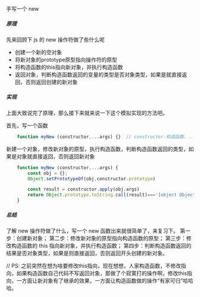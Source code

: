 
手写一个 new 

##### 原理
先来回顾下 js 的 new 操作符做了些什么呢

+ 创建一个新的空对象
+ 将新对象的prototype原型指向操作符的原型
+ 将构造函数的this指向新对象，并执行构造函数
+ 返回对象，判断构造函数返回的变量的类型是否对象类型，如果是就直接返回，否则返回创建的新对象


##### 实现
上面大致说完了原理，那么接下来就来说一下这个模拟实现的方法吧。

首先，写一个函数 
```js
    function myNew (constructor,...args) {}  // constructor-构造函数，...args-传的参数
```

新建一个对象，修改新对象的原型，执行构造函数，判断构造函数返回的类型，如果是对象就直接返回，否则返回新对象
```js
    function myNew (constructor,...args) {
        const obj = {};
        Object.setPrototypeOf(obj,constructor.prototype)

        const result = constructor.apply(obj,args)
        return Object.prototype.toString.call(result)==='[object Object]' ? result : obj
    }
```

##### 总结
了解 new 操作符做了什么，写一个 new 函数出来就很简单了，来复习下。
第一步：创建新对象；
第二步：修改新对象的原型指向构造函数的原型；
第三步：修改构造函数的 this 指向新对象，并执行构造函数；
第四步：判断构造函数返回的结果是否对象类型，如果是则直接返回，否则返回开头创建的新对象。

// PS: 之前突然在想为啥要修改this指向，现在想想，人家构造函数，不修改指向，如果构造函数自己代码不写返回对象，那做了个寂寞打的操作啊，修改this指向，一方面让新对象有了继承的效果，一方面让构造函数做的操作“有家可归”哈哈哈。